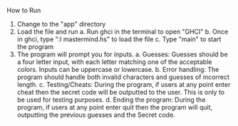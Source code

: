 How to Run
1. Change to the "app" directory
2.  Load the file and run
  a.  Run ghci in the terminal to open "GHCI"
  b. Once in ghci, type ":l mastermind.hs" to load the file
  c. Type "main" to start the program
3. The program will prompt you for inputs. 
  a. Guesses: Guesses should be a four letter input, with each letter matching one of
the acceptable colors. Inputs can be uppercase or lowercase.
  b. Error handling: The program should handle both invalid characters and guesses
of incorrect length.
  c. Testing/Cheats: During the program, if users at any point enter cheat then the
secret code will be outputted to the user. This is only to be used for testing
purposes.
  d. Ending the program: During the program, if users at any point enter quit then
the program will quit, outputting the previous guesses and the Secret code.
